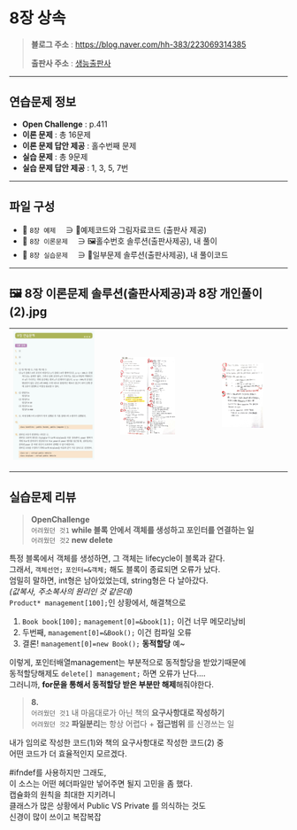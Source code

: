 # 8장 상속
> **블로그 주소** : https://blog.naver.com/hh-383/223069314385
> 
> **출판사 주소** : [생능출판사](https://www.booksr.co.kr/product/%eb%aa%85%ed%92%88-c-programming%ea%b0%9c%ec%a0%95%ed%8c%90/)
  
---
    
## 연습문제 정보
* **Open Challenge** : p.411
* **이론 문제** : 총 16문제
* **이론 문제 답안 제공** : 홀수번째 문제
* **실습 문제** : 총 9문제
* **실습 문제 답안 제공** : 1, 3, 5, 7번
  
---
  
## 파일 구성
* 📁 `8장 예제` 　∋ 📄예제코드와 그림자료코드 (출판사 제공)
* 📁 `8장 이론문제` 　∋ 🖼️홀수번호 솔루션(출판사제공), 내 풀이
* 📁 `8장 실습문제` 　∋ 📄일부문제 솔루션(출판사제공), 내 풀이코드
  
---
  
## 🖼️ 8장 이론문제 솔루션(출판사제공)과 8장 개인풀이 (2).jpg
| <img src="https://github.com/learner-nosilv/learning-Cpp/blob/master/%EB%AA%85%ED%92%88Cpp/08%EC%9E%A5%20%EC%83%81%EC%86%8D/8%EC%9E%A5%20%EC%9D%B4%EB%A1%A0%EB%AC%B8%EC%A0%9C/8%EC%9E%A5%20%EC%9D%B4%EB%A1%A0%EB%AC%B8%EC%A0%9C%20%ED%99%80%EC%88%98%EB%B2%88%ED%98%B8%20%EC%A0%95%EB%8B%B5.jpg"> | <img src="https://github.com/learner-nosilv/learning-Cpp/blob/master/%EB%AA%85%ED%92%88Cpp/08%EC%9E%A5%20%EC%83%81%EC%86%8D/8%EC%9E%A5%20%EC%9D%B4%EB%A1%A0%EB%AC%B8%EC%A0%9C/8%EC%9E%A5%20%EA%B0%9C%EC%9D%B8%ED%92%80%EC%9D%B4%20(1).jpg"  width="60%" height="60%">  | <img src="https://github.com/learner-nosilv/learning-Cpp/blob/master/%EB%AA%85%ED%92%88Cpp/08%EC%9E%A5%20%EC%83%81%EC%86%8D/8%EC%9E%A5%20%EC%9D%B4%EB%A1%A0%EB%AC%B8%EC%A0%9C/8%EC%9E%A5%20%EA%B0%9C%EC%9D%B8%ED%92%80%EC%9D%B4%20(2).jpg"  width="50%" height="50%"> |
| --  | -- | -- |
  
---
  
## 실습문제 리뷰

> **OpenChallenge**  
   `어려웠던 것1`  **while 블록 안에서 객체를 생성하고 포인터를 연결하는 일**  
   `어려웠던 것2`  **new delete**  
  
   특정 블록에서 객체를 생성하면, 그 객체는 lifecycle이 블록과 같다.  
   그래서, `객체선언;` `포인터=&객체;` 해도 블록이 종료되면 오류가 났다.  
   엄밀히 말하면, int형은 남아있었는데, string형은 다 날아갔다.  
   _(값복사, 주소복사의 원리인 것 같은데)_  
   `Product* management[100];`인 상황에서, 해결책으로  
   1. `Book book[100];` `management[0]=&book[1];` 이건 너무 메모리낭비  
   2.  두번째, `management[0]=&Book();` 이건 컴파일 오류  
   3. 결론! `management[0]=new Book();` **동적할당** 예~  
  
   이렇게, 포인터배열management는 부분적으로 동적할당을 받았기때문에  
   동적할당해제도 `delete[] management;` 하면 오류가 난다....  
   그러니까, **for문을 통해서 동적할당 받은 부분만 해제**해줘야한다.  
  
    
> **8.**  
   `어려웠던 것1`  내 마음대로가 아닌 책의 **요구사항대로 작성하기**  
   `어려웠던 것2`  **파일분리**는 항상 어렵다 + **접근범위** 를 신경쓰는 일  
    
   내가 임의로 작성한 코드(1)와 책의 요구사항대로 작성한 코드(2) 중  
   어떤 코드가 더 효율적인지 모르겠다.  
  
   #ifndef를 사용하지만 그래도,  
   이 소스는 어떤 헤더파일만 넣어주면 될지 고민을 좀 했다.  
   캡슐화의 원칙을 최대한 지키려니  
   클래스가 많은 상황에서 Public VS Private 를 의식하는 것도  
   신경이 많이 쓰이고 복잡복잡  